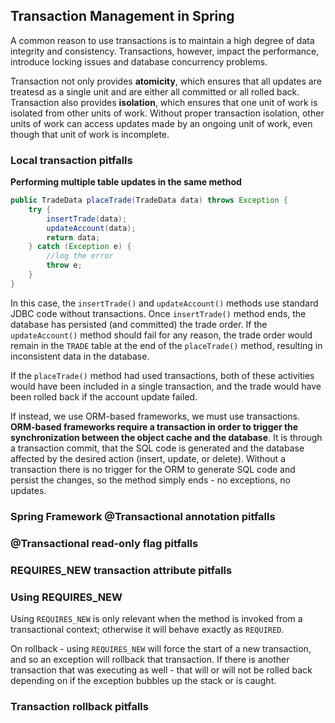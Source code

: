 ## Transaction Management in Spring

A common reason to use transactions is to maintain a high degree of data integrity and consistency. Transactions, however, impact the performance, introduce locking issues and database concurrency problems.

Transaction not only provides **atomicity**, which ensures that all updates are treatesd as a single unit and are either all committed or all rolled back. Transaction also provides **isolation**, which ensures that one unit of work is isolated from other units of work. Without proper transaction isolation, other units of work can access updates made by an ongoing unit of work, even though that unit of work is incomplete.

### Local transaction pitfalls

**Performing multiple table updates in the same method**

```java
public TradeData placeTrade(TradeData data) throws Exception {
    try {
        insertTrade(data);
        updateAccount(data);
        return data;
    } catch (Exception e) {
        //log the error
        throw e;
    }
}
```

In this case, the `insertTrade()` and `updateAccount()` methods use standard JDBC code without transactions. Once `insertTrade()` method ends, the database has persisted (and committed) the trade order. If the `updateAccount()` method should fail for any reason, the trade order would remain in the `TRADE` table at the end of the `placeTrade()` method, resulting in inconsistent data in the database.

If the `placeTrade()` method had used transactions, both of these activities would have been included in a single transaction, and the trade would have been rolled back if the account update failed.

If instead, we use ORM-based frameworks, we must use transactions. **ORM-based frameworks require a transaction in order to trigger the synchronization between the object cache and the database**. It is through a transaction commit, that the SQL code is generated and the database affected by the desired action (insert, update, or delete). Without a transaction there is no trigger for the ORM to generate SQL code and persist the changes, so the method simply ends - no exceptions, no updates. 

### Spring Framework @Transactional annotation pitfalls

### @Transactional read-only flag pitfalls

### REQUIRES_NEW transaction attribute pitfalls

### Using REQUIRES_NEW

Using `REQUIRES_NEW` is only relevant when the method is invoked from a transactional context; otherwise it will behave exactly as `REQUIRED`.

On rollback - using `REQUIRES_NEW` will force the start of a new transaction, and so an exception will rollback that transaction. If there is another transaction that was executing as well - that will or will not be rolled back depending on if the exception bubbles up the stack or is caught. 

### Transaction rollback pitfalls

